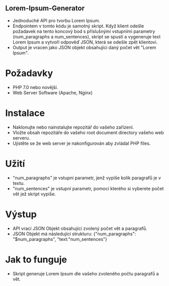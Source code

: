 ## Lorem-Ipsum-Generator
- Jednoduché API pro tvorbu Lorem Ipsum.
- Endpointem v tomto kódu je samotný skript. Když klient odešle požadavek na tento koncový bod s příslušnými vstupními parametry (num_paragraphs a num_sentences), skript se spustí a vygeneruje text Lorem Ipsum a vytvoří odpověď JSON, která se odešle zpět klientovi.
- Output je vracen jako JSON objekt obsahující daný počet vět "Lorem Ipsum".

# Požadavky
- PHP 7.0 nebo novější.
- Web Server Software (Apache, Nginx)

# Instalace
- Naklonujte nebo nainstalujte repozitář do vašeho zařízení.
- Vložte obsah repozitáře do vašeho root document directory vašeho web serveru.
- Ujistěte se že web server je nakonfigurován aby zvládal PHP files.

# Užití
- "num_paragraphs" je vstupní parametr, jenž vypíše kolik paragrafů je v textu.
- "num_sentences" je vstupní parametr, pomocí kterého si vyberete počet vět jež skript vypíše.

# Výstup
- API vrací JSON Objekt obsahující zvolený počet vět a paragrafů.
- JSON Objekt má následující strukturu: {"num_paragraphs": "$num_paragraphs", "text:"num_sentences"}

# Jak to funguje
- Skript generuje Lorem Ipsum dle vašeho zvoleného počtu paragrafů a vět. 
